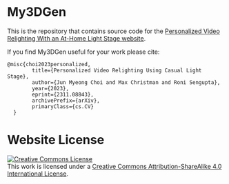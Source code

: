 # My3DGen

This is the repository that contains source code for the [Personalized Video Relighting With an At-Home Light Stage website](https://chedgekorea.github.io/relighting/).

If you find My3DGen useful for your work please cite:
```
@misc{choi2023personalized,
        title={Personalized Video Relighting Using Casual Light Stage}, 
        author={Jun Myeong Choi and Max Christman and Roni Sengupta},
        year={2023},
        eprint={2311.08843},
        archivePrefix={arXiv},
        primaryClass={cs.CV}
  }
```

# Website License
<a rel="license" href="http://creativecommons.org/licenses/by-sa/4.0/"><img alt="Creative Commons License" style="border-width:0" src="https://i.creativecommons.org/l/by-sa/4.0/88x31.png" /></a><br />This work is licensed under a <a rel="license" href="http://creativecommons.org/licenses/by-sa/4.0/">Creative Commons Attribution-ShareAlike 4.0 International License</a>.

